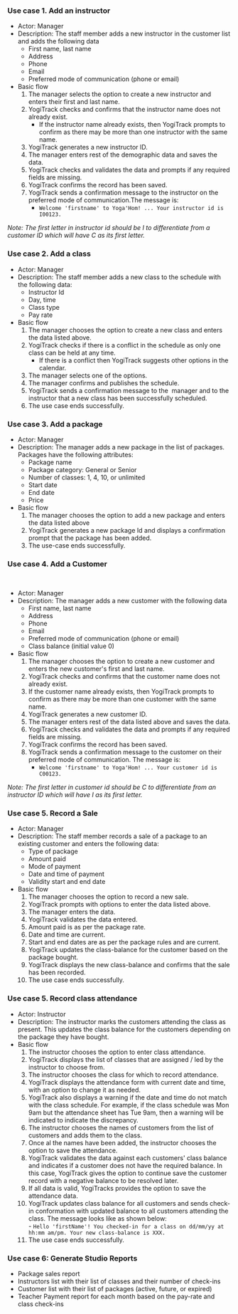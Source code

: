 ### Use case 1. Add an instructor
- Actor: Manager
- Description: The staff member adds a new instructor in the customer list and adds the following data
   - First name, last name 
   - Address
   - Phone 
   - Email 
   - Preferred mode of communication (phone or email)
- Basic flow 
   1. The manager selects the option to create a new instructor and enters their first and last name. 
   2. YogiTrack checks and confirms that the instructor name does not already exist. 
      - If the instructor name already exists, then YogiTrack prompts to confirm as there may be more than one instructor with the same name. 
   3. YogiTrack generates a new instructor ID. 
   4. The manager enters rest of the demographic data and saves the data. 
   5. YogiTrack checks and validates the data and prompts if any required fields are missing. 
   6. YogiTrack confirms the record has been saved. 
   7. YogiTrack sends a confirmation message to the instructor on the preferred mode of communication.The message is:
      -  `Welcome 'firstname' to Yoga'Hom! ... Your instructor id is I00123.`

_Note: The first letter in instructor id should be I to differentiate from a customer ID which will have C as its first letter._ 

### Use case 2. Add a class
- Actor: Manager
- Description: The staff member adds a new class to the schedule with the following data: 
   - Instructor Id 
   - Day, time 
   - Class type 
   - Pay rate
- Basic flow 
   1. The manager chooses the option to create a new class and enters the data listed above. 
   2. YogiTrack checks if there is a conflict in the schedule as only one class can be held at any time. 
      - If there is a conflict then YogiTrack suggests other options in the calendar. 
   3. The manager selects one of the options. 
   4. The manager confirms and publishes the schedule. 
   5. YogiTrack sends a confirmation message to the  manager and to the instructor that a new class has been successfully scheduled.
   6. The use case ends successfully. 


### Use case 3. Add a package
- Actor: Manager
- Description: The manager adds a new package in the list of packages. Packages have the following attributes:
   - Package name
   - Package category: General or Senior
   - Number of classes: 1, 4, 10, or unlimited
   - Start date
   - End date
   - Price
- Basic flow
   1. The manager chooses the option to add a new package and enters the data listed above
   2. YogiTrack generates a new package Id and displays a confirmation prompt that the package has been added.
   3. The use-case ends successfully.

### Use case 4. Add a Customer
   
- Actor: Manager
- Description: The manager adds a new customer with the following data
   - First name, last name
   - Address
   - Phone 
   - Email
   - Preferred mode of communication (phone or email)
   - Class balance (initial value 0)
- Basic flow
   1. The manager chooses the option to create a new customer and enters the new customer's first and last name.
   2. YogiTrack checks and confirms that the customer name does not already exist.
   3. If the customer name already exists, then YogiTrack prompts to confirm as there may be more than one customer with the same name.
   4. YogiTrack generates a new customer ID.
   5. The manager enters rest of the data listed above and saves the data.
   6. YogiTrack checks and validates the data and prompts if any required fields are missing.
   7. YogiTrack confirms the record has been saved.
   8. YogiTrack sends a confirmation message to the customer on their preferred mode of communication. The message is: 
      - `Welcome 'firstname' to Yoga'Hom! ... Your customer id is C00123.`

_Note: The first letter in customer id should be C to differentiate from an instructor ID which will have I as its first letter._ 

### Use case 5. Record a Sale
- Actor: Manager
- Description: The staff member records a sale of a package to an existing customer and enters the following data:
   - Type of package
   - Amount paid
   - Mode of payment
   - Date and time of payment
   - Validity start and end date
- Basic flow
   1. The manager chooses the option to record a new sale. 
   2. YogiTrack prompts with options to enter the data listed above.
   3. The manager enters the data. 
   4. YogiTrack validates the data entered.
   5. Amount paid is as per the package rate. 
   6. Date and time are current. 
   7. Start and end dates are as per the package rules and are current. 
   8. YogiTrack updates the class-balance for the customer based on the package bought. 
   9. YogiTrack displays the new class-balance and confirms that the sale has been recorded.
   10. The use case ends successfully.


### Use case 5. Record class attendance
- Actor: Instructor
- Description: The instructor marks the customers attending the class as present. This updates the class balance for the customers depending on the package they have bought.
- Basic flow 
   1. The instructor chooses the option to enter class attendance.
   2. YogiTrack displays the list of classes that are assigned / led by the instructor to choose from. 
   3. The instructor chooses the class for which to record attendance. 
   4. YogiTrack displays the attendance form with current date and time, with an option to change it as needed. 
   5. YogiTrack also displays a warning if the date and time do not match with the class schedule. For example, if the class schedule was Mon 9am but the attendance sheet has Tue 9am, then a warning will be indicated to indicate the discrepancy. 
   6. The instructor chooses the names of customers from the list of customers and adds them to the class.  
   7. Once al the names have been added, the instructor chooses the option to save the attendance. 
   8. YogiTrack validates the data against each customers' class balance and indicates if a customer does not have the required balance. In this case, YogiTrack gives the option to continue save the customer record with a negative balance to be resolved later. 
   9. If all data is valid, YogiTracks provides the option to save the attendance data. 
   10. YogiTrack updates class balance for all customers and sends check-in conformation with updated balance to all customers attending the class. The message looks like as shown below:  
      - `Hello 'firstName'! You checked-in for a class on dd/mm/yy at hh:mm am/pm. Your new class-balance is XXX.`
   11. The use case ends successfully. 


### Use case 6: Generate Studio Reports
- Package sales report 
- Instructors list with their list of classes and their number of check-ins 
- Customer list with their list of packages (active, future, or expired) 
- Teacher Payment report for each month based on the pay-rate and class check-ins


